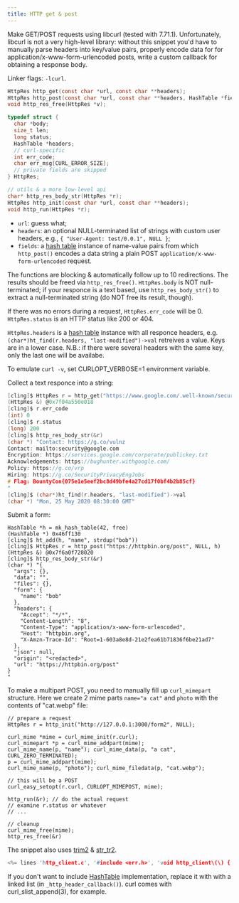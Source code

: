 ```yaml
---
title: HTTP get & post
---
```


Make GET/POST requests using libcurl (tested with
7.71.1). Unfortunately, libcurl is not a very high-level library:
without this snippet you'd have to manually parse headers into
key/value pairs, properly encode data for for
application/x-www-form-urlencoded posts, write a custom callback for
obtaining a response body.

Linker flags: `-lcurl`.

```c
HttpRes http_get(const char *url, const char **headers);
HttpRes http_post(const char *url, const char **headers, HashTable *fields);
void http_res_free(HttpRes *v);

typedef struct {
  char *body;
  size_t len;
  long status;
  HashTable *headers;
  // curl-specific
  int err_code;
  char err_msg[CURL_ERROR_SIZE];
  // private fields are skipped
} HttpRes;

// utils & a more low-level api
char* http_res_body_str(HttpRes *r);
HttpRes http_init(const char *url, const char **headers);
void http_run(HttpRes *r);
```

* `url`: guess what;
* `headers`: an optional NULL-terminated list of strings with custom
  user headers, e.g., `{ "User-Agent: test/0.0.1", NULL }`;
* `fields`: a [hash table](#hash_table) instance of name-value pairs
  from which `http_post()` encodes a data string a plain POST
  `application/x-www-form-urlencoded` request.

The functions are blocking & automatically follow up to 10
redirections. The results should be freed via
`http_res_free()`. `HttpRes.body` is NOT null-terminated; if your
responce is a text based, use `http_res_body_str()` to extract a
null-terminated string (do NOT free its result, though).

If there was no errors during a request, `HttpRes.err_code` will
be 0. `HttpRes.status` is an HTTP status like 200 or 404.

`HttpRes.headers` is a [hash table](#hash_table) instance with all
responce headers, e.g. `(char*)ht_find(r.headers,
"last-modified")->val` retreives a value. Keys are in a lower
case. N.B.: if there were several headers with the same key, only the
last one will be availabe.

To emulate `curl -v`, set CURLOPT_VERBOSE=1 environment variable.

Collect a text responce into a string:

```c
[cling]$ HttpRes r = http_get("https://www.google.com/.well-known/security.txt", NULL)
(HttpRes &) @0x7f04a550e018
[cling]$ r.err_code
(int) 0
[cling]$ r.status
(long) 200
[cling]$ http_res_body_str(&r)
(char *) "Contact: https://g.co/vulnz
Contact: mailto:security@google.com
Encryption: https://services.google.com/corporate/publickey.txt
Acknowledgements: https://bughunter.withgoogle.com/
Policy: https://g.co/vrp
Hiring: https://g.co/SecurityPrivacyEngJobs
# Flag: BountyCon{075e1e5eef2bc8d49bfe4a27cd17f0bf4b2b85cf}
"
[cling]$ (char*)ht_find(r.headers, "last-modified")->val
(char *) "Mon, 25 May 2020 08:30:00 GMT"
```

Submit a form:

~~~
HashTable *h = mk_hash_table(42, free)
(HashTable *) 0x46ff130
[cling]$ ht_add(h, "name", strdup("bob"))
[cling]$ HttpRes r = http_post("https://httpbin.org/post", NULL, h)
(HttpRes &) @0x7f6a0f728020
[cling]$ http_res_body_str(&r)
(char *) "{
  "args": {},
  "data": "",
  "files": {},
  "form": {
    "name": "bob"
  },
  "headers": {
    "Accept": "*/*",
    "Content-Length": "8",
    "Content-Type": "application/x-www-form-urlencoded",
    "Host": "httpbin.org",
    "X-Amzn-Trace-Id": "Root=1-603a8e8d-21e2fea61b71836f6be21ad7"
  },
  "json": null,
  "origin": "<redacted>",
  "url": "https://httpbin.org/post"
}
"
~~~

To make a multipart POST, you need to manually fill up `curl_mimepart`
structure. Here we create 2 mime parts `name="a cat"` and `photo`
with the contents of "cat.webp" file:

~~~
// prepare a request
HttpRes r = http_init("http://127.0.0.1:3000/form2", NULL);

curl_mime *mime = curl_mime_init(r.curl);
curl_mimepart *p = curl_mime_addpart(mime);
curl_mime_name(p, "name"); curl_mime_data(p, "a cat", CURL_ZERO_TERMINATED);
p = curl_mime_addpart(mime);
curl_mime_name(p, "photo"); curl_mime_filedata(p, "cat.webp");

// this will be a POST
curl_easy_setopt(r.curl, CURLOPT_MIMEPOST, mime);

http_run(&r); // do the actual request
// examine r.status or whatever
// ...

// cleanup
curl_mime_free(mime);
http_res_free(&r)
~~~

The snippet also uses [trim2](#trim) & [str_tr2](#str_tr).

```c
<%= lines 'http_client.c', '#include <err.h>', 'void http_client\(\) {' %>
```

If you don't want to include [HashTable](#hash_table) implementation,
replace it with with a linked list (in
`_http_header_callback()`). curl comes with curl_slist_append(3), for
example.
